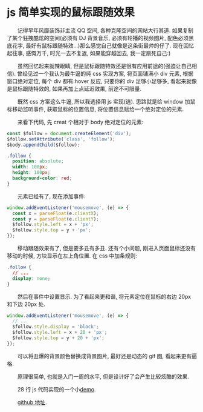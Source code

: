 # js 简单实现的鼠标跟随效果

&emsp;&emsp;记得早年风靡装饰非主流 QQ 空间, 各种克隆空间的网站大行其道. 如果复制了某个狂拽酷炫的空间(必须有 DJ 背景音乐, 必须有轮播的视频图片, 配色必须黑底花字, 最好有鼠标跟随特效...)那么感觉自己就像是这条街最帅的仔了. 现在回忆起往事, 感慨万千, 时光一去不复返, 如果能穿越回去, 我一定扇死自己:)

&emsp;&emsp;虽然回忆起来就辣眼睛, 但是鼠标跟随特效还是很有应用前途的(强迫让自己相信). 曾经见过一个我认为最牛逼的纯 css 实现方案, 将页面铺满小 div 元素, 根据窗口绝对定位, 每个 div 都有:hover 反应, 只要你的 div 足够小足够多, 看起来就像是鼠标跟随特效的, 如果再加上点延迟效果, 前途不可限量.

&emsp;&emsp;既然 css 方案这么牛逼, 所以我选择用 js 实现(逃). 思路就是给 window 加鼠标移动监听事件, 获取鼠标的位置信息, 将位置信息赋给一个绝对定位的元素.

&emsp;&emsp;来看下代码, 先 creat 个相对于 body 绝对定位的元素:

```js
const $follow = document.createElement('div');
$follow.setAttribute('class', 'follow');
$body.appendChild($follow);
```

```css
.follow {
  position: absolute;
  width: 100px;
  height: 100px;
  background-color: red;
}
```

&emsp;&emsp;元素已经有了, 现在添加事件:

```js
window.addEventListener('mousemove', (e) => {
  const x = parseFloat(e.clientX);
  const y = parseFloat(e.clientY);
  $follow.style.left = x + 'px';
  $follow.style.top = y + 'px';
});
```

&emsp;&emsp;移动跟随效果有了, 但是要多丑有多丑. 还有个小问题, 刚进入页面鼠标还没有移动的时候, 方块显示在左上角位置. 在 css 中加条规则:

```css
.follow {
  // ...
  display: none;
}
```

&emsp;&emsp;然后在事件中设置显示. 为了看起来更和谐, 将元素定位在鼠标的右边 20px 和下边 20px 处.

```js
window.addEventListener('mousemove', (e) => {
  // ...
  $follow.style.display = 'block';
  $follow.style.left = x + 20 + 'px';
  $follow.style.top = y + 20 + 'px';
});
```

&emsp;&emsp;可以将丑爆的背景颜色替换成背景图片, 最好还是动态的 gif 图, 看起来更有逼格.

&emsp;&emsp;原理很简单, 也就是入门一周的水平, 但是设计好了会产生比较炫酷的效果.

&emsp;&emsp;28 行 js 代码实现的一个小[demo](https://zhangxuekang.github.io/mouse-show/).

&emsp;&emsp;[github 地址](https://github.com/zhangxuekang/mouse-show).
